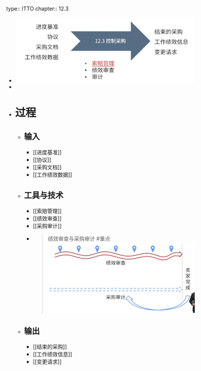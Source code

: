 type:: ITTO
chapter:: 12.3

- ![image.png](../assets/image_1748228061352_0.png)
-
- # 过程
	- ## 输入
		- [[进度基准]]
		- [[协议]]
		- [[采购文档]]
		- [[工作绩效数据]]
	- ## 工具与技术
		- [[索赔管理]]
		- [[绩效审查]]
		- [[采购审计]]
		- > 绩效审查与采购审计 #重点
		  ![image.png](../assets/image_1748228319315_0.png)
	- ## 输出
		- [[结束的采购]]
		- [[工作绩效信息]]
		- [[变更请求]]